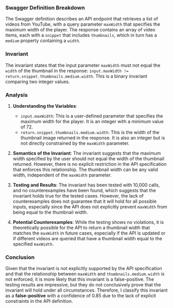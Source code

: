 ### Swagger Definition Breakdown
The Swagger definition describes an API endpoint that retrieves a list of videos from YouTube, with a query parameter `maxWidth` that specifies the maximum width of the player. The response contains an array of video items, each with a `snippet` that includes `thumbnails`, which in turn has a `medium` property containing a `width`.

### Invariant
The invariant states that the input parameter `maxWidth` must not equal the `width` of the thumbnail in the response: `input.maxWidth != return.snippet.thumbnails.medium.width`. This is a binary invariant comparing two integer values.

### Analysis
1. **Understanding the Variables**: 
   - `input.maxWidth`: This is a user-defined parameter that specifies the maximum width for the player. It is an integer with a minimum value of 72.
   - `return.snippet.thumbnails.medium.width`: This is the width of the thumbnail image returned in the response. It is also an integer but is not directly constrained by the `maxWidth` parameter.

2. **Semantics of the Invariant**: The invariant suggests that the maximum width specified by the user should not equal the width of the thumbnail returned. However, there is no explicit restriction in the API specification that enforces this relationship. The thumbnail width can be any valid width, independent of the `maxWidth` parameter.

3. **Testing and Results**: The invariant has been tested with 10,000 calls, and no counterexamples have been found, which suggests that the invariant holds true for the tested cases. However, the lack of counterexamples does not guarantee that it will hold for all possible inputs, especially since the API does not explicitly prevent `maxWidth` from being equal to the thumbnail width.

4. **Potential Counterexamples**: While the testing shows no violations, it is theoretically possible for the API to return a thumbnail width that matches the `maxWidth` in future cases, especially if the API is updated or if different videos are queried that have a thumbnail width equal to the specified `maxWidth`.

### Conclusion
Given that the invariant is not explicitly supported by the API specification and that the relationship between `maxWidth` and `thumbnails.medium.width` is not enforced, it is more likely that this invariant is a false-positive. The testing results are impressive, but they do not conclusively prove that the invariant will hold under all circumstances. Therefore, I classify this invariant as a **false-positive** with a confidence of 0.85 due to the lack of explicit constraints in the API definition.
